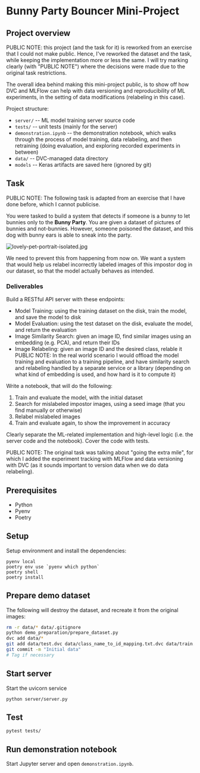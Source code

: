 # Bunny Party Bouncer Mini-Project
## Project overview
PUBLIC NOTE: this project (and the task for it) is reworked from an exercise that I could not make public. Hence, I've reworked the dataset and the task, while keeping the implementation more or less the same. I will try marking clearly (with "PUBLIC NOTE") where the decisions were made due to the original task restrictions.

The overall idea behind making this mini-project public, is to show off how DVC and MLFlow can help with data versioning and reproducibility of ML experiments, in the setting of data modifications (relabeling in this case).

Project structure:
* `server/` -- ML model training server source code
* `tests/` -- unit tests (mainly for the server)
* `demonstration.ipynb` -- the demonstration notebook, which walks through the process of model training, data relabeling, and then retraining (doing evaluation, and exploring recorded experiments in between)
* `data/` -- DVC-managed data directory
* `models` -- Keras artifacts are saved here (ignored by git)

## Task
PUBLIC NOTE: The following task is adapted from an exercise that I have done before, which I cannot publicise.

You were tasked to build a system that detects if someone is a bunny to let bunnies only to the **Bunny Party**. You are given a dataset of pictures of bunnies and not-bunnies. However, someone poisoned the dataset, and this dog with bunny ears is able to sneak into the party.

![lovely-pet-portrait-isolated.jpg](demo_preparation%2Fdata%2Foriginal%2Flovely-pet-portrait-isolated.jpg)

We need to prevent this from happening from now on. We want a system that would help us relabel incorrectly labeled images of this impostor dog in our dataset, so that the model actually behaves as intended. 

### Deliverables
Build a RESTful API server with these endpoints:
* Model Training: using the training dataset on the disk, train the model, and save the model to disk
* Model Evaluation: using the test dataset on the disk, evaluate the model, and return the evaluation
* Image Similarity Search: given an image ID, find similar images using an embedding (e.g. PCA), and return their IDs
* Image Relabeling: given an image ID and the desired class, relable it
PUBLIC NOTE: In the real world scenario I would offload the model training and evaluation to a training pipeline, and have similarity search and relabeling handled by a separate service or a library (depending on what kind of embedding is used, and how hard is it to compute it)

Write a notebook, that will do the following:
1. Train and evaluate the model, with the initial dataset
2. Search for mislabeled impostor images, using a seed image (that you find manually or otherwise)
3. Relabel mislabeled images
4. Train and evaluate again, to show the improvement in accuracy

Clearly separate the ML-related implementation and high-level logic (i.e. the server code and the notebook). Cover the code with tests.

PUBLIC NOTE: The original task was talking about "going the extra mile", for which I added the experiment tracking with MLFlow and data versioning with DVC (as it sounds important to version data when we do data relabeling).

## Prerequisites
* Python
* Pyenv
* Poetry

## Setup
Setup environment and install the dependencies:
```
pyenv local
poetry env use `pyenv which python`
poetry shell
poetry install
```

## Prepare demo dataset
The following will destroy the dataset, and recreate it from the original images:
```bash
rm -r data/* data/.gitignore
python demo_preparation/prepare_dataset.py
dvc add data/*
git add data/test.dvc data/class_name_to_id_mapping.txt.dvc data/train.dvc data/.gitignore
git commit -m "Initial data"
# Tag if necessary
```

## Start server
Start the uvicorn service
```
python server/server.py
```

## Test
```
pytest tests/
```

## Run demonstration notebook
Start Jupyter server and open `demonstration.ipynb`.